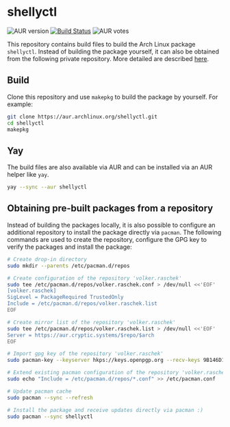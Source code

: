 # shellyctl

![AUR version](https://img.shields.io/aur/version/shellyctl?label=AUR)
[![Build Status](https://drone.cryptic.systems/api/badges/volker.raschek/shellyctl-pkg/status.svg)](https://drone.cryptic.systems/volker.raschek/shellyctl-pkg)
![AUR votes](https://img.shields.io/aur/votes/shellyctl)

This repository contains build files to build the Arch Linux package `shellyctl`. Instead of
building the package yourself, it can also be obtained from the following private repository. More detailed are
described [here](#obtaining-pre-built-packages-from-a-repository).

## Build

Clone this repository and use `makepkg` to build the package by yourself. For example:

```bash
git clone https://aur.archlinux.org/shellyctl.git
cd shellyctl
makepkg
```

## Yay

The build files are also available via AUR and can be installed via an AUR helper like `yay`.

```bash
yay --sync --aur shellyctl
```

## Obtaining pre-built packages from a repository

Instead of building the packages locally, it is also possible to configure an additional repository to install the
package directly via `pacman`. The following commands are used to create the repository, configure the GPG key to verify
the packages and install the package:

```bash
# Create drop-in directory
sudo mkdir --parents /etc/pacman.d/repos

# Create configuration of the repository 'volker.raschek'
sudo tee /etc/pacman.d/repos/volker.raschek.conf > /dev/null <<'EOF'
[volker.raschek]
SigLevel = PackageRequired TrustedOnly
Include = /etc/pacman.d/repos/volker.raschek.list
EOF

# Create mirror list of the repository 'volker.raschek'
sudo tee /etc/pacman.d/repos/volker.raschek.list > /dev/null <<'EOF'
Server = https://aur.cryptic.systems/$repo/$arch
EOF

# Import gpg key of the repository 'volker.raschek'
sudo pacman-key --keyserver hkps://keys.openpgp.org --recv-keys 9B146D11A9ED6CA7E279EB1A852BCC170D81A982

# Extend existing pacman configuration of the repository 'volker.raschek'
sudo echo "Include = /etc/pacman.d/repos/*.conf" >> /etc/pacman.conf

# Update pacman cache
sudo pacman --sync --refresh

# Install the package and receive updates directly via pacman :)
sudo pacman --sync shellyctl
```
